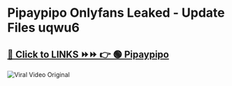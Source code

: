 
 # Pipaypipo Onlyfans Leaked - Update Files uqwu6

## <h2><a href="https://clipsfans.com/Pipaypipo&ref=git">🔗 Click to LINKS ⏩⏩ 👉 🟢 Pipaypipo </a></h2>

<a href="https://clipsfans.com/Pipaypipo&ref=git" rel="nofollow" data-target="animated-image.originalLink"><img src="https://i.ibb.co.com/xMMVF88/686577567.gif" alt="Viral Video Original" style="max-width: 100%; display: inline-block;" data-target="animated-image.originalImage"></a>

